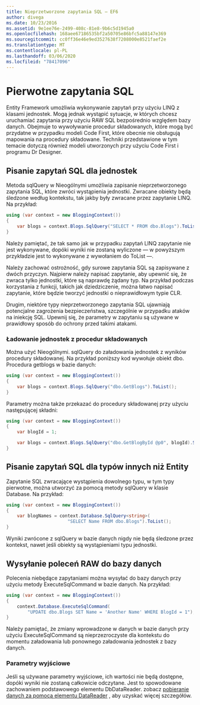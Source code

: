 ```yaml
---
title: Nieprzetworzone zapytania SQL — EF6
author: divega
ms.date: 10/23/2016
ms.assetid: 9e1ee76e-2499-408c-81e8-9b6c5d1945a0
ms.openlocfilehash: 168aee67186535bf2a50705e86bfc5a88147e369
ms.sourcegitcommit: cc0ff36e46e9ed3527638f7208000e8521faef2e
ms.translationtype: MT
ms.contentlocale: pl-PL
ms.lasthandoff: 03/06/2020
ms.locfileid: "78417096"
---
```

# <a name="raw-sql-queries"></a>Pierwotne zapytania SQL
Entity Framework umożliwia wykonywanie zapytań przy użyciu LINQ z klasami jednostek. Mogą jednak wystąpić sytuacje, w których chcesz uruchamiać zapytania przy użyciu RAW SQL bezpośrednio względem bazy danych. Obejmuje to wywoływanie procedur składowanych, które mogą być przydatne w przypadku modeli Code First, które obecnie nie obsługują mapowania na procedury składowane. Techniki przedstawione w tym temacie dotyczą również modeli utworzonych przy użyciu Code First i programu Dr Designer.  

## <a name="writing-sql-queries-for-entities"></a>Pisanie zapytań SQL dla jednostek  

Metoda sqlQuery w Nieogólnymi umożliwia zapisanie nieprzetworzonego zapytania SQL, które zwróci wystąpienia jednostki. Zwracane obiekty będą śledzone według kontekstu, tak jakby były zwracane przez zapytanie LINQ. Na przykład:  

``` csharp  
using (var context = new BloggingContext())
{
    var blogs = context.Blogs.SqlQuery("SELECT * FROM dbo.Blogs").ToList();
}
```  

Należy pamiętać, że tak samo jak w przypadku zapytań LINQ zapytanie nie jest wykonywane, dopóki wyniki nie zostaną wyliczone — w powyższym przykładzie jest to wykonywane z wywołaniem do ToList —.  

Należy zachować ostrożność, gdy surowe zapytania SQL są zapisywane z dwóch przyczyn. Najpierw należy napisać zapytanie, aby upewnić się, że zwraca tylko jednostki, które są naprawdę żądany typ. Na przykład podczas korzystania z funkcji, takich jak dziedziczenie, można łatwo napisać zapytanie, które będzie tworzyć jednostki o nieprawidłowym typie CLR.  

Drugim, niektóre typy nieprzetworzonego zapytania SQL ujawniają potencjalne zagrożenia bezpieczeństwa, szczególnie w przypadku ataków na iniekcję SQL. Upewnij się, że parametry w zapytaniu są używane w prawidłowy sposób do ochrony przed takimi atakami.  

### <a name="loading-entities-from-stored-procedures"></a>Ładowanie jednostek z procedur składowanych  

Można użyć Nieogólnymi. sqlQuery do załadowania jednostek z wyników procedury składowanej. Na przykład poniższy kod wywołuje obiekt dbo. Procedura getblogs w bazie danych:  

``` csharp
using (var context = new BloggingContext())
{
    var blogs = context.Blogs.SqlQuery("dbo.GetBlogs").ToList();
}
```  

Parametry można także przekazać do procedury składowanej przy użyciu następującej składni:  

``` csharp
using (var context = new BloggingContext())
{
    var blogId = 1;

    var blogs = context.Blogs.SqlQuery("dbo.GetBlogById @p0", blogId).Single();
}
```  

## <a name="writing-sql-queries-for-non-entity-types"></a>Pisanie zapytań SQL dla typów innych niż Entity  

Zapytanie SQL zwracające wystąpienia dowolnego typu, w tym typy pierwotne, można utworzyć za pomocą metody sqlQuery w klasie Database. Na przykład:  

``` csharp
using (var context = new BloggingContext())
{
    var blogNames = context.Database.SqlQuery<string>(
                       "SELECT Name FROM dbo.Blogs").ToList();
}
```  

Wyniki zwrócone z sqlQuery w bazie danych nigdy nie będą śledzone przez kontekst, nawet jeśli obiekty są wystąpieniami typu jednostki.  

## <a name="sending-raw-commands-to-the-database"></a>Wysyłanie poleceń RAW do bazy danych  

Polecenia niebędące zapytaniami można wysyłać do bazy danych przy użyciu metody ExecuteSqlCommand w bazie danych. Na przykład:  

``` csharp
using (var context = new BloggingContext())
{
    context.Database.ExecuteSqlCommand(
        "UPDATE dbo.Blogs SET Name = 'Another Name' WHERE BlogId = 1");
}
```  

Należy pamiętać, że zmiany wprowadzone w danych w bazie danych przy użyciu ExecuteSqlCommand są nieprzezroczyste dla kontekstu do momentu załadowania lub ponownego załadowania jednostek z bazy danych.  

### <a name="output-parameters"></a>Parametry wyjściowe  

Jeśli są używane parametry wyjściowe, ich wartości nie będą dostępne, dopóki wyniki nie zostaną całkowicie odczytane. Jest to spowodowane zachowaniem podstawowego elementu DbDataReader. zobacz [pobieranie danych za pomocą elementu DataReader](https://go.microsoft.com/fwlink/?LinkID=398589) , aby uzyskać więcej szczegółów.  
